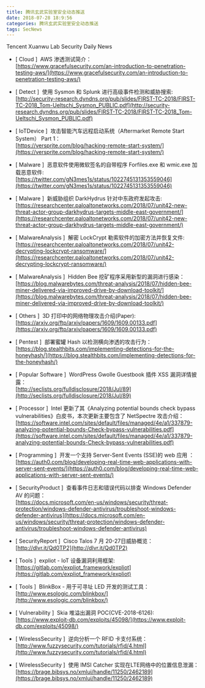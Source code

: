 ```yaml
---
title: 腾讯玄武实验室安全动态推送
date: 2018-07-28 18:9:56
categories: 腾讯玄武实验室安全动态推送
tags: SecNews
---
```


Tencent Xuanwu Lab Security Daily News  
* [ Cloud ]  AWS 渗透测试简介：   
[https://www.gracefulsecurity.com/an-introduction-to-penetration-testing-aws/](https://www.gracefulsecurity.com/an-introduction-to-penetration-testing-aws/)  

* [ Detect ]  使用 Sysmon 和 Splunk 进行高级事件检测和威胁搜索:   
[http://security-research.dyndns.org/pub/slides/FIRST-TC-2018/FIRST-TC-2018_Tom-Ueltschi_Sysmon_PUBLIC.pdf](http://security-research.dyndns.org/pub/slides/FIRST-TC-2018/FIRST-TC-2018_Tom-Ueltschi_Sysmon_PUBLIC.pdf)  

* [ IoTDevice ]  攻击智能汽车远程启动系统（Aftermarket Remote Start System） Part 1：   
[https://versprite.com/blog/hacking-remote-start-system/](https://versprite.com/blog/hacking-remote-start-system/)  

* [ Malware ]  恶意软件使用微软签名的自带程序 Forfiles.exe 和 wmic.exe 加载恶意软件:   
[https://twitter.com/gN3mes1s/status/1022745131353559046](https://twitter.com/gN3mes1s/status/1022745131353559046)  

* [ Malware ]  新威胁组织 DarkHydrus 针对中东政府发起攻击:   
[https://researchcenter.paloaltonetworks.com/2018/07/unit42-new-threat-actor-group-darkhydrus-targets-middle-east-government/](https://researchcenter.paloaltonetworks.com/2018/07/unit42-new-threat-actor-group-darkhydrus-targets-middle-east-government/)  

* [ MalwareAnalysis ]  解密 LockCrypt 勒索软件的加密方法并恢复文件:   
[https://researchcenter.paloaltonetworks.com/2018/07/unit42-decrypting-lockcrypt-ransomware/](https://researchcenter.paloaltonetworks.com/2018/07/unit42-decrypting-lockcrypt-ransomware/)  

* [ MalwareAnalysis ]  Hidden Bee 挖矿程序采用新型的漏洞进行感染：   
[https://blog.malwarebytes.com/threat-analysis/2018/07/hidden-bee-miner-delivered-via-improved-drive-by-download-toolkit/](https://blog.malwarebytes.com/threat-analysis/2018/07/hidden-bee-miner-delivered-via-improved-drive-by-download-toolkit/)  

* [ Others ]  3D 打印中的网络物理攻击介绍(Paper):   
[https://arxiv.org/ftp/arxiv/papers/1609/1609.00133.pdf](https://arxiv.org/ftp/arxiv/papers/1609/1609.00133.pdf)  

* [ Pentest ]  部署蜜罐 Hash 以检测横向渗透的攻击行为：   
[https://blog.stealthbits.com/implementing-detections-for-the-honeyhash/](https://blog.stealthbits.com/implementing-detections-for-the-honeyhash/)  

* [ Popular Software ]  WordPress Gwolle Guestbook 插件 XSS 漏洞详情披露：   
[http://seclists.org/fulldisclosure/2018/Jul/89](http://seclists.org/fulldisclosure/2018/Jul/89)  

* [ Processor ]  Intel 更新了其《Analyzing potential bounds check bypass vulnerabilities》白皮书，本次更新主要包含了 NetSpectre 攻击介绍：   
[https://software.intel.com/sites/default/files/managed/4e/a1/337879-analyzing-potential-bounds-Check-bypass-vulnerabilities.pdf](https://software.intel.com/sites/default/files/managed/4e/a1/337879-analyzing-potential-bounds-Check-bypass-vulnerabilities.pdf)  

* [ Programming ]  开发一个支持 Server-Sent Events (SSE)的 web 应用 ：   
[https://auth0.com/blog/developing-real-time-web-applications-with-server-sent-events/](https://auth0.com/blog/developing-real-time-web-applications-with-server-sent-events/)  

* [ SecurityProduct ]  查看事件日志和错误代码以排查 Windows Defender AV 的问题：   
[https://docs.microsoft.com/en-us/windows/security/threat-protection/windows-defender-antivirus/troubleshoot-windows-defender-antivirus](https://docs.microsoft.com/en-us/windows/security/threat-protection/windows-defender-antivirus/troubleshoot-windows-defender-antivirus)  

* [ SecurityReport ]  Cisco Talos 7 月 20-27日威胁概览：   
[http://dlvr.it/Qd0TP2](http://dlvr.it/Qd0TP2)  

* [ Tools ]  expliot - IoT 设备漏洞利用框架:   
[https://gitlab.com/expliot_framework/expliot](https://gitlab.com/expliot_framework/expliot)  

* [ Tools ]  BlinkBox - 用于可寻址 LED 开发的测试工具：   
[http://www.esologic.com/blinkbox/](http://www.esologic.com/blinkbox/)  

* [ Vulnerability ]  Skia 堆溢出漏洞 POC(CVE-2018-6126):   
[https://www.exploit-db.com/exploits/45098/](https://www.exploit-db.com/exploits/45098/)  

* [ WirelessSecurity ]  逆向分析一个 RFID 卡支付系统：   
[http://www.fuzzysecurity.com/tutorials/rfid/4.html](http://www.fuzzysecurity.com/tutorials/rfid/4.html)  

* [ WirelessSecurity ]  使用 IMSI Catcher 实现在LTE网络中的位置信息泄漏：   
[https://brage.bibsys.no/xmlui/handle/11250/2462189](https://brage.bibsys.no/xmlui/handle/11250/2462189)  

